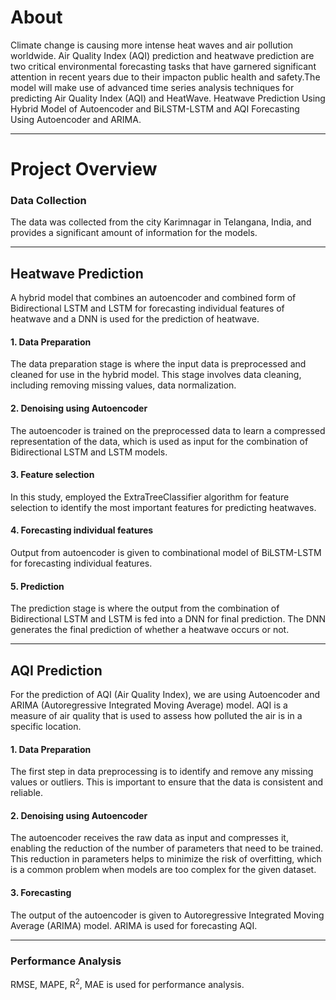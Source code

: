 # About
Climate change is causing more intense heat waves and air pollution worldwide. Air Quality Index (AQI) prediction and heatwave prediction are two critical environmental forecasting tasks that have garnered significant attention in recent years due to their impacton public health and safety.The model will make use of advanced time series analysis techniques for predicting Air Quality Index (AQI) and HeatWave. Heatwave Prediction Using Hybrid Model of Autoencoder and BiLSTM-LSTM and AQI Forecasting Using Autoencoder and ARIMA.
***
# Project Overview
### Data Collection
The data was collected from the city Karimnagar in Telangana,
India, and provides a significant amount of information for the
models.
***
## Heatwave Prediction
A hybrid model that combines an autoencoder and
combined form of Bidirectional LSTM and LSTM for
forecasting individual features of heatwave and a DNN is
used for the prediction of heatwave.
#### 1. Data Preparation
The data preparation stage is where the input data is
preprocessed and cleaned for use in the hybrid model. This
stage involves data cleaning, including removing missing
values, data normalization.
#### 2. Denoising using Autoencoder
The autoencoder is trained on the preprocessed data to learn a
compressed representation of the data, which is used as input
for the combination of Bidirectional LSTM and LSTM models.
#### 3. Feature selection
In this study, employed the ExtraTreeClassifier
algorithm for feature selection to identify the most important features for predicting heatwaves.
#### 4. Forecasting individual features
Output from autoencoder is given to combinational model of BiLSTM-LSTM for forecasting individual features.
#### 5. Prediction
The prediction stage is where the output from the
combination of Bidirectional LSTM and LSTM is fed into
a DNN for final prediction. The DNN generates the final
prediction of whether a heatwave occurs or not.
***
## AQI Prediction
For the prediction of AQI (Air Quality Index), we are using
Autoencoder and ARIMA (Autoregressive Integrated Moving
Average) model. AQI is a measure of air quality that is
used to assess how polluted the air is in a specific location.
#### 1. Data Preparation
The first step in data preprocessing is
to identify and remove any missing values or outliers. This
is important to ensure that the data is consistent and reliable.
#### 2. Denoising using Autoencoder
The autoencoder receives the raw data as input and compresses it, enabling the
reduction of the number of parameters that need to be trained.
This reduction in parameters helps to minimize the risk of
overfitting, which is a common problem when models are too
complex for the given dataset.
#### 3. Forecasting
The output of the autoencoder is given to Autoregressive Integrated
Moving Average (ARIMA) model. ARIMA is used for forecasting AQI.
***
### Performance Analysis
RMSE, MAPE, R<sup>2</sup>, MAE is used for performance analysis.


